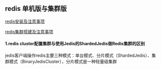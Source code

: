 

##  redis 单机版与集群版

[redis安装及注意事项](http://www.cnblogs.com/jianjianyang/p/7468090.html)

[redis集群搭建及注意事项](https://www.cnblogs.com/jianjianyang/archive/2017/09/03/7467875.html)

#### 1.redis cluster配置集群与使用Jedis的ShardedJedis做Redis集群的区别

jedis客户端操作redis主要三种模式：单台模式、分片模式（ShardedJedis）、集群模式（BinaryJedisCluster），分片模式是一种轻量级集群
